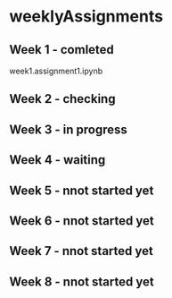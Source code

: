 # weeklyAssignments
## Week 1 - comleted
week1.assignment1.ipynb
## Week 2 - checking
## Week 3 - in progress
## Week 4 - waiting
## Week 5 - nnot started yet
## Week 6 - nnot started yet
## Week 7 - nnot started yet
## Week 8 - nnot started yet
